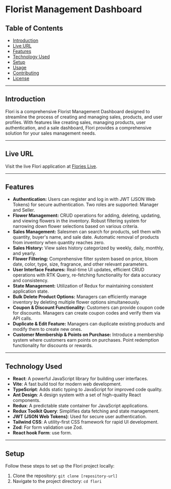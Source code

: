 # Florist Management Dashboard

## Table of Contents

- [Introduction](#introduction)
- [Live URL](#live-url)
- [Features](#features)
- [Technology Used](#technology-used)
- [Setup](#setup)
- [Usage](#usage)
- [Contributing](#contributing)
- [License](#license)

---

## Introduction

Flori is a comprehensive Florist Management Dashboard designed to streamline the process of creating and managing sales, products, and user profiles. With features like creating sales, managing products, user authentication, and a sale dashboard, Flori provides a comprehensive solution for your sales management needs.

---

## Live URL

Visit the live Flori application at [Flories Live](https://incredible-sunshine-b6f9ea.netlify.app).

---

## Features

- **Authentication:** Users can register and log in with JWT (JSON Web Tokens) for secure authentication. Two roles are supported: Manager and Seller.
- **Flower Management:** CRUD operations for adding, deleting, updating, and viewing flowers in the inventory. Robust filtering system for narrowing down flower selections based on various criteria.
- **Sales Management:** Salesmen can search for products, sell them with quantity, buyer's name, and sale date. Automatic removal of products from inventory when quantity reaches zero.
- **Sales History:** View sales history categorized by weekly, daily, monthly, and yearly.
- **Flower Filtering:** Comprehensive filter system based on price, bloom date, color, type, size, fragrance, and other relevant parameters.
- **User Interface Features:** Real-time UI updates, efficient CRUD operations with RTK Query, re-fetching functionality for data accuracy and consistency.
- **State Management:** Utilization of Redux for maintaining consistent application state.
- **Bulk Delete Product Options:** Managers can efficiently manage inventory by deleting multiple flower options simultaneously.
- **Coupon & Discount Functionality:** Customers can provide coupon code for discounts. Managers can create coupon codes and verify them via API calls.
- **Duplicate & Edit Feature:** Managers can duplicate existing products and modify them to create new ones.
- **Customer Membership & Points on Purchase:** Introduce a membership system where customers earn points on purchases. Point redemption functionality for discounts or rewards.

---

## Technology Used

- **React**: A powerful JavaScript library for building user interfaces.
- **Vite**: A fast build tool for modern web development.
- **TypeScript**: Adds static typing to JavaScript for improved code quality.
- **Ant Design**: A design system with a set of high-quality React components.
- **Redux**: A predictable state container for JavaScript applications.
- **Redux Toolkit Query**: Simplifies data fetching and state management.
- **JWT (JSON Web Tokens)**: Used for secure user authentication.
- **Tailwind CSS**: A utility-first CSS framework for rapid UI development.
- **Zod**: For form validation use Zod.
- **React hook Form**: use form.

---

## Setup

Follow these steps to set up the Flori project locally:

1. Clone the repository: `git clone [repository-url]`
2. Navigate to the project directory: `cd flori`


